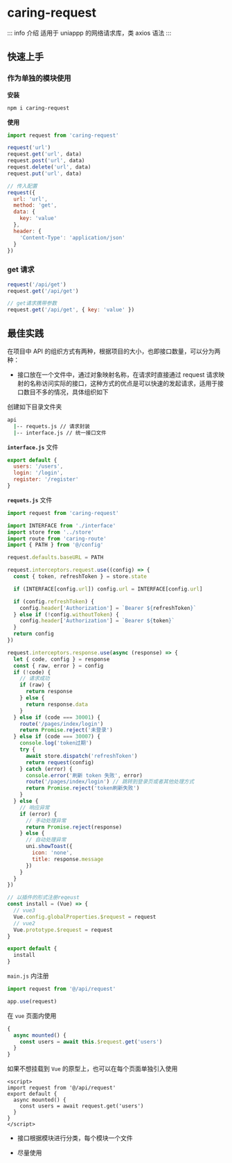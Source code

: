 # caring-request

::: info 介绍
适用于 uniappp 的网络请求库，类 axios 语法
:::

## 快速上手

### 作为单独的模块使用

**安装**

```bash
npm i caring-request
```

**使用**

```js
import request from 'caring-request'

request('url')
request.get('url', data)
request.post('url', data)
request.delete('url', data)
request.put('url', data)

// 传入配置
request({
  url: 'url',
  method: 'get',
  data: {
    key: 'value'
  },
  header: {
    'Content-Type': 'application/json'
  }
})
```

### get 请求

```js
request('/api/get')
request.get('/api/get')

// get请求携带参数
request.get('/api/get', { key: 'value' })
```

## 最佳实践

在项目中 API 的组织方式有两种，根据项目的大小，也即接口数量，可以分为两种：

- 接口放在一个文件中，通过对象映射名称，在请求时直接通过 request 请求映射的名称访问实际的接口，这种方式的优点是可以快速的发起请求，适用于接口数目不多的情况，具体组织如下

创建如下目录文件夹

```bash
api
  |-- requets.js // 请求封装
  |-- interface.js // 统一接口文件
```

**`interface.js`** 文件

```js
export default {
  users: '/users',
  login: '/login',
  register: '/register'
}
```

**`requets.js`** 文件

```js
import request from 'caring-request'

import INTERFACE from './interface'
import store from '../store'
import route from 'caring-route'
import { PATH } from '@/config'

request.defaults.baseURL = PATH

request.interceptors.request.use((config) => {
  const { token, refreshToken } = store.state

  if (INTERFACE[config.url]) config.url = INTERFACE[config.url]

  if (config.refreshToken) {
    config.header['Authorization'] = `Bearer ${refreshToken}`
  } else if (!config.withoutToken) {
    config.header['Authorization'] = `Bearer ${token}`
  }
  return config
})

request.interceptors.response.use(async (response) => {
  let { code, config } = response
  const { raw, error } = config
  if (!code) {
    // 请求成功
    if (raw) {
      return response
    } else {
      return response.data
    }
  } else if (code === 30001) {
    route('/pages/index/login')
    return Promise.reject('未登录')
  } else if (code === 30007) {
    console.log('token过期')
    try {
      await store.dispatch('refreshToken')
      return request(config)
    } catch (error) {
      console.error('刷新 token 失败', error)
      route('/pages/index/login') // 跳转到登录页或者其他处理方式
      return Promise.reject('token刷新失败')
    }
  } else {
    // 响应异常
    if (error) {
      // 手动处理异常
      return Promise.reject(response)
    } else {
      // 自动处理异常
      uni.showToast({
        icon: 'none',
        title: response.message
      })
    }
  }
})

// 以插件的形式注册reqeust
const install = (Vue) => {
  // vue3
  Vue.config.globalProperties.$request = request
  // vue2
  Vue.prototype.$request = request
}

export default {
  install
}
```

`main.js` 内注册

```js
import request from '@/api/request'

app.use(request)
```

在 `vue` 页面内使用

```js
{
  async mounted() {
    const users = await this.$request.get('users')
  }
}
```

如果不想挂载到 `Vue` 的原型上，也可以在每个页面单独引入使用

```vue
<script>
import request from '@/api/request'
export default {
  async mounted() {
    const users = await request.get('users')
  }
}
</script>
```

- 接口根据模块进行分类，每个模块一个文件

- 尽量使用
